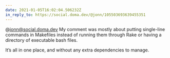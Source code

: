 ```yaml
---
date: 2021-01-05T16:02:04.506232Z
in_reply_to: https://social.doma.dev/@jonn/105503693639455351
---
```

@jonn@social.doma.dev My comment was mostly about putting single-line commands in Makefiles instead of running them through Rake or having a directory of executable bash files. 

It’s all in one place, and without any extra dependencies to manage. 
